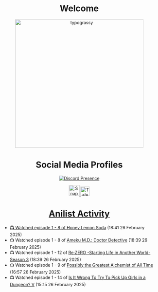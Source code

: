 <div align="center">

# Welcome
<a href="https://github.com/kawarimidoll/typograssy">
    <img alt="typograssy" src="https://typograssy.deno.dev/api?text=%E3%82%88%E3%81%86%E3%81%93%E3%81%9D%E3%81%BF%E3%81%AA%E3%81%95%E3%82%93%20-%20Sheby--&&l0=none&l1=82d9d0&l2=027353&l3=038c4c&l4=01402e&bg=none&frame=none&speed=100&comment=" width="421.99">
</a>

</div>

<div align="center">

# Social Media Profiles

[![Discord Presence](https://lanyard.cnrad.dev/api/612532963938271232)](https://discord.com/users/612532963938271232)


<a href="https://www.snapchat.com/add/a.sheby" title="Snapchat Profile">
    <img src="https://www.freepnglogos.com/uploads/snapchat-logo-png-0.png" width="35" alt="Snapchat Logo" />


<a href="https://t.me/ASheby" title="Telegram Profile">
    <img src="https://www.freepnglogos.com/uploads/telegram-logo-png-0.png" width="30" alt="Telegram Logo" />


</div>

<div align="center">

# Anilist Activity

</div>

<!-- ANILIST_ACTIVITY:start -->

-   📺 Watched episode 1 - 8 of [Honey Lemon Soda](https://anilist.co/anime/175443) (18:41 26 February 2025)
-   📺 Watched episode 1 - 8 of [Ameku M.D.: Doctor Detective](https://anilist.co/anime/176642) (18:39 26 February 2025)
-   📺 Watched episode 1 - 12 of [Re:ZERO -Starting Life in Another World- Season 3](https://anilist.co/anime/163134) (18:39 26 February 2025)
-   📺 Watched episode 1 - 9 of [Possibly the Greatest Alchemist of All Time](https://anilist.co/anime/177506) (16:57 26 February 2025)
-   📺 Watched episode 1 - 14 of [Is It Wrong To Try To Pick Up Girls in a Dungeon? V](https://anilist.co/anime/170732) (15:15 26 February 2025)

<!-- ANILIST_ACTIVITY:end -->
